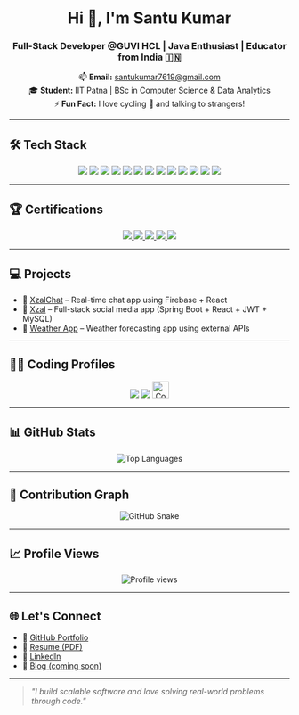 <h1 align="center">Hi 👋, I'm Santu Kumar</h1>
<h3 align="center">Full-Stack Developer @GUVI HCL | Java Enthusiast | Educator from India 🇮🇳</h3>

<p align="center">
  📫 <strong>Email:</strong> <a href="mailto:santukumar7619@gmail.com">santukumar7619@gmail.com</a> <br>
  🎓 <strong>Student:</strong> IIT Patna | BSc in Computer Science & Data Analytics <br>
  ⚡ <strong>Fun Fact:</strong> I love cycling 🚴 and talking to strangers!
</p>

---

## 🛠️ Tech Stack

<p align="center">
  <img src="https://img.shields.io/badge/Java-ED8B00?style=for-the-badge&logo=java&logoColor=white"/>
  <img src="https://img.shields.io/badge/Spring_Boot-6DB33F?style=for-the-badge&logo=spring-boot&logoColor=white"/>
  <img src="https://img.shields.io/badge/MySQL-0d94a4?style=for-the-badge&logo=mysql&logoColor=white"/>
  <img src="https://img.shields.io/badge/JavaScript-F7DF1E?style=for-the-badge&logo=javascript&logoColor=black"/>
  <img src="https://img.shields.io/badge/React-20232A?style=for-the-badge&logo=react&logoColor=61DAFB"/>
  <img src="https://img.shields.io/badge/Redux-593D88?style=for-the-badge&logo=redux&logoColor=white"/>
  <img src="https://img.shields.io/badge/Firebase-FFCA28?style=for-the-badge&logo=firebase&logoColor=black"/>
  <img src="https://img.shields.io/badge/Cloudinary-3448C5?style=for-the-badge&logo=cloudinary&logoColor=white"/>
  <img src="https://img.shields.io/badge/Postman-FF6C37?style=for-the-badge&logo=postman&logoColor=white"/>
  <img src="https://img.shields.io/badge/Git-F05032?style=for-the-badge&logo=git&logoColor=white"/>
  <img src="https://img.shields.io/badge/GitHub-181717?style=for-the-badge&logo=github&logoColor=white"/>
  <img src="https://img.shields.io/badge/Docker-2496ED?style=for-the-badge&logo=docker&logoColor=white"/>
  <img src="https://img.shields.io/badge/GCP-4285F4?style=for-the-badge&logo=googlecloud&logoColor=white"/>
</p>

---

## 🏆 Certifications

<p align="center">
  <a href="https://unstop.com/certificate-preview/b204fc42-b544-44ce-bc9d-41b5293d5d60">
    <img src="https://img.shields.io/badge/Nestle%20MindMaze-Round%201-blueviolet?style=for-the-badge"/>
  </a>
  <a href="https://unstop.com/certificate-preview/27f0cb4d-368a-43c5-8ac1-088c7421303d">
    <img src="https://img.shields.io/badge/AlgoQuiz-CodeClash-orange?style=for-the-badge"/>
  </a>
  <a href="https://www.naukri.com/campus/certificates/young_turks_round_1_participation/v0/6708011c5abe131f423e8261">
    <img src="https://img.shields.io/badge/Young%20Turks-Finalist-success?style=for-the-badge"/>
  </a>
  <a href="https://www.hackerrank.com/certificates/adfeeded7890">
    <img src="https://img.shields.io/badge/HackerRank-Certified-green?style=for-the-badge&logo=hackerrank"/>
  </a>
  <a href="https://www.naukri.com/campus/certificates/participation/v0/67fe09db6c1aa41e163b4e5d">
    <img src="https://img.shields.io/badge/BizQuezt-Top%202%25-critical?style=for-the-badge"/>
  </a>
</p>

---

## 💻 Projects

- 🔹 [XzalChat](https://github.com/Santu-kumar364/XzalChat) – Real-time chat app using Firebase + React  
- 🔹 [Xzal](https://github.com/Santu-kumar364/Xzal) – Full-stack social media app (Spring Boot + React + JWT + MySQL)  
- 🔹 [Weather App](https://github.com/Santu-kumar364/weather-app) – Weather forecasting app using external APIs  

---

## 👨‍💻 Coding Profiles

<p align="center">
  <a href="https://leetcode.com/u/santukumar7619/"><img src="https://img.shields.io/badge/LeetCode-FFA116?style=for-the-badge&logo=LeetCode&logoColor=black" /></a>
  <a href="https://www.hackerrank.com/profile/santukumar7619"><img src="https://img.shields.io/badge/HackerRank-2EC866?style=for-the-badge&logo=HackerRank&logoColor=white" /></a>
  <a href="https://www.naukri.com/code360/profile/5e2c8886-59a2-4393-943b-773290a29342">
    <img src="https://files.codingninjas.in/new-cn-logos-1-1711622387.svg" alt="Code360 Logo" height="30" />
  </a>
</p>

---

## 📊 GitHub Stats

<p align="center">
  <img src="https://github-readme-stats.vercel.app/api/top-langs/?username=Santu-kumar364&layout=compact&theme=tokyonight&hide_border=true" alt="Top Languages"/>
</p>

---

## 🐍 Contribution Graph

<p align="center">
  <img src="https://raw.githubusercontent.com/Santu-kumar364/Santu-kumar364/output/github-contribution-grid-snake.svg" alt="GitHub Snake" />
</p>

---

## 📈 Profile Views

<p align="center">
  <img src="https://komarev.com/ghpvc/?username=Santu-kumar364&label=Profile%20views&color=0e75b6&style=flat" alt="Profile views" />
</p>

---

## 🌐 Let's Connect

- 🔗 [GitHub Portfolio](https://github.com/Santu-kumar364)
- 📄 [Resume (PDF)](https://chat.openai.com/c/ResumeSantu.pdf)
- 💼 [LinkedIn](https://www.linkedin.com/in/santu-kumar-72239231b/)
- 📝 [Blog (coming soon)](https://your-blog.com)

---

> _"I build scalable software and love solving real-world problems through code."_

